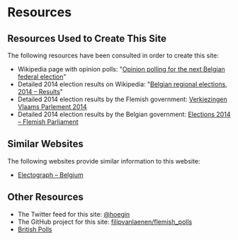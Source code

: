 # Resources

## Resources Used to Create This Site

The following resources have been consulted in order to create this site:

+ Wikipedia page with opinion polls: "[Opinion polling for the next Belgian federal election](https://en.wikipedia.org/wiki/Opinion_polling_for_the_next_Belgian_federal_election)"
+ Detailed 2014 election results on Wikipedia: "[Belgian regional elections, 2014 – Results](https://en.wikipedia.org/wiki/Belgian_regional_elections,_2014#Results)"
+ Detailed 2014 election results by the Flemish government: [Verkiezingen Vlaams Parlement 2014](http://www.vlaanderenkiest.be/verkiezingen2014/)
+ Detailed 2014 election results by the Belgian government: [Elections 2014 – Flemish Parliament](http://polling2014.belgium.be/en/vla/results/results_start.html)

## Similar Websites

The following websites provide similar information to this website:

+ [Electograph – Belgium](http://www.electograph.com/search/label/Belgium)

## Other Resources

+ The Twitter feed for this site: [@hoegin](https://twitter.com/hoegin)
+ The GitHub project for this site: [filipvanlaenen/flemish_polls](https://github.com/filipvanlaenen/flemish_polls)
+ [British Polls](https://filipvanlaenen.github.io/british_polls/)
